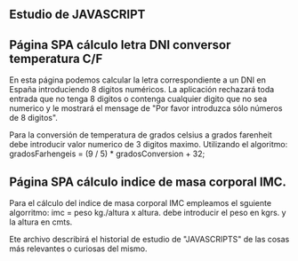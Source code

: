 ## Estudio de JAVASCRIPT
## Página SPA cálculo letra DNI conversor temperatura C/F

En esta página podemos calcular la letra correspondiente a
un DNI en España introduciendo 8 digitos numéricos.
La aplicación rechazará toda entrada que no tenga 8 digitos
o contenga cualquier digito que no sea numerico y le mostrará
el mensage de "Por favor introduzca sólo números de 8 digitos".

Para la conversión de temperatura de grados celsius a grados
farenheit debe introducir valor numerico de 3 digitos maximo.
Utilizando el algoritmo:
    gradosFarhengeis = (9 / 5) * gradosConversion + 32;


## Página SPA cálculo indice de masa corporal IMC.
Para el cálculo del indice de masa corporal IMC empleamos el
sguiente algorritmo:
   imc = peso kg./altura x altura.
debe introducir el peso en kgrs. y la altura en cmts. 



Ete archivo describirá el historial de estudio de "JAVASCRIPTS" de las cosas más relevantes o curiosas del mismo.
